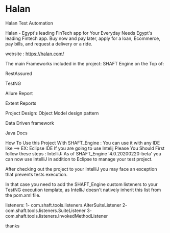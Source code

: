 # Halan
Halan Test Automation 

Halan - Egypt's leading FinTech app for Your Everyday Needs
Egypt's leading Fintech app. Buy now and pay later, apply for a loan, Ecommerce, pay bills, and request a delivery or a ride.


website :
https://halan.com/


The main Frameworks included in the project:
SHAFT Engine on the Top of:

RestAssured

TestNG

Allure Report

Extent Reports

Project Design:
Object Model design pattern

Data Driven framework

Java Docs

How To Use this Project With SHAFT_Engine :
You can use it with any IDE like ==> EX: Eclipse IDE
If you are going to use Intelij
Please You Should First follow these steps :
IntelliJ:
As of SHAFT_Engine '4.0.20200220-beta' you can now use IntelliJ in addition to Eclipse to manage your test project.

After checking out the project to your IntelliJ you may face an exception that prevents tests execution.

In that case you need to add the SHAFT_Engine custom listeners to your TestNG execution template, as IntelliJ doesn't natively inherit this list from the pom.xml file.

listeners:
1- com.shaft.tools.listeners.AlterSuiteListener
2- com.shaft.tools.listeners.SuiteListener
3- com.shaft.tools.listeners.InvokedMethodListener


thanks
